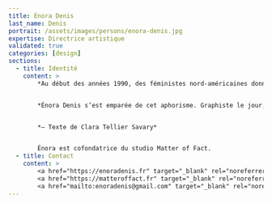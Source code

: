 ```yaml
---
title: Énora Denis
last_name: Denis
portrait: /assets/images/persons/enora-denis.jpg
expertise: Directrice artistique
validated: true
categories: [design]
sections:
  - title: Identité
    content: >
        *Au début des années 1990, des féministes nord-américaines donnent naissance au mouvement punk underground Riot GRRRLS. Sur une page d’un de leur zines intitulé My Life With Evan Dando, Popstar, paru en 1994, cette phrase, en écriture manuscrite : « Confuse “truth” with fiction. Attempt to decentralize the manufacturing of “truth”. Use images as as weapon. » (Confonds la vérité avec la fiction, essaie de décentraliser la manufacture de vérité. Utilise les images comme des armes.)*


        *Énora Denis s’est emparée de cet aphorisme. Graphiste le jour, créatrice / fabricante de vérités la nuit, elle triture et confronte les pixels, l’encre et le papier pour en faire émerger une réécriture de l’histoire. Création après création, elle élabore une œuvre où s’entremêlent réel et fiction au service d’une relecture cynique, transgressive et souvent parodique du monde dans lequel nous vivons.*


        *— Texte de Clara Tellier Savary*


        Énora est cofondatrice du studio Matter of Fact.
  - title: Contact
    content: >
        <a href="https://enoradenis.fr" target="_blank" rel="noreferrer">Site</a> –
        <a href="https://matteroffact.fr" target="_blank" rel="noreferrer">Matter of Fact</a> –
        <a href="mailto:enoradenis@gmail.com" target="_blank" rel="noreferrer">Mail</a>
---
```

